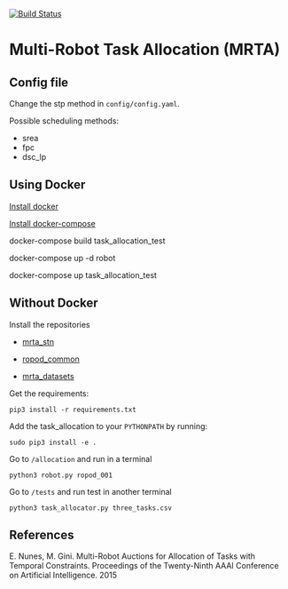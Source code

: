 [![Build Status](https://travis-ci.com/anenriquez/mrta_allocation.svg?token=QudZDF4JraaUN8o4yWNo&branch=master)](https://travis-ci.com/anenriquez/mrta_allocation)

# Multi-Robot Task Allocation (MRTA)

## Config file

Change the stp method in `config/config.yaml`.

Possible scheduling methods:
- srea
- fpc
- dsc_lp

## Using Docker

[Install docker](https://docs.docker.com/install/linux/docker-ce/ubuntu/)

[Install docker-compose](https://docs.docker.com/compose/install/)

docker-compose build task_allocation_test

docker-compose up -d robot

docker-compose up task_allocation_test


## Without Docker

Install the repositories

-  [mrta_stn](https://github.com/anenriquez/mrta_stn)

- [ropod_common](https://github.com/ropod-project/ropod_common)

- [mrta_datasets](https://github.com/anenriquez/mrta_datasets.git )


Get the requirements:
```
pip3 install -r requirements.txt
```

Add the task_allocation to your `PYTHONPATH` by running:

```
sudo pip3 install -e .
```

Go to `/allocation` and run in a terminal

```
python3 robot.py ropod_001
```

Go to `/tests` and run test in another terminal
```
python3 task_allocator.py three_tasks.csv
```

## References

E. Nunes, M. Gini. Multi-Robot Auctions for Allocation of Tasks with Temporal Constraints. Proceedings of the Twenty-Ninth AAAI Conference on Artificial Intelligence. 2015
